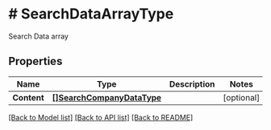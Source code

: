 # # SearchDataArrayType
Search Data array

## Properties 


Name | Type | Description | Notes
------------ | ------------- | ------------- | -------------
**Content**| [**[]SearchCompanyDataType**](SearchCompanyDataType.md) |   | [optional]


[[Back to Model list]](../../README.md#models) [[Back to API list]](../../README.md#endpoints) [[Back to README]](../../README.md)

